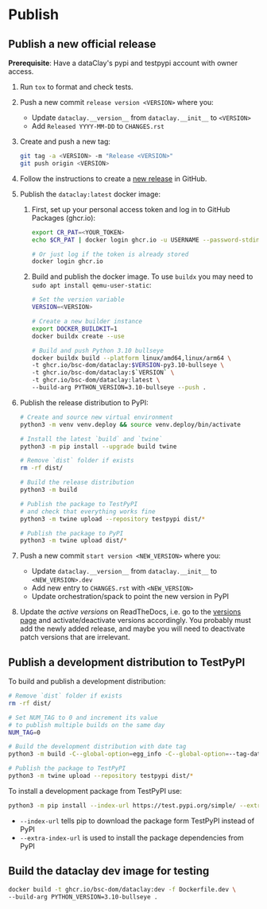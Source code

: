 # Publish

## Publish a new official release

**Prerequisite**: Have a dataClay's pypi and testpypi account with owner access.

1. Run `tox` to format and check tests.
2. Push a new commit `release version <VERSION>` where you:
   - Update `dataclay.__version__` from `dataclay.__init__` to `<VERSION>`
   - Add `Released YYYY-MM-DD` to `CHANGES.rst`

3. Create and push a new tag:

   ```bash
   git tag -a <VERSION> -m "Release <VERSION>"
   git push origin <VERSION>
   ```

4. Follow the instructions to create a [new release](https://docs.github.com/en/repositories/releasing-projects-on-github/managing-releases-in-a-repository) in GitHub.

5. Publish the `dataclay:latest` docker image:
    1. First, set up your personal access token and log in to GitHub Packages (ghcr.io):

        ```bash
        export CR_PAT=<YOUR_TOKEN>
        echo $CR_PAT | docker login ghcr.io -u USERNAME --password-stdin

        # Or just log if the token is already stored
        docker login ghcr.io
        ```

    2. Build and publish the docker image. To use `buildx` you may need to `sudo apt install qemu-user-static`:

        ```bash
        # Set the version variable
        VERSION=<VERSION>

        # Create a new builder instance
        export DOCKER_BUILDKIT=1
        docker buildx create --use

        # Build and push Python 3.10 bullseye
        docker buildx build --platform linux/amd64,linux/arm64 \
        -t ghcr.io/bsc-dom/dataclay:$VERSION-py3.10-bullseye \
        -t ghcr.io/bsc-dom/dataclay:$`VERSION` \
        -t ghcr.io/bsc-dom/dataclay:latest \
        --build-arg PYTHON_VERSION=3.10-bullseye --push .
        ```

6. Publish the release distribution to PyPI:

    ```bash
    # Create and source new virtual environment
    python3 -m venv venv.deploy && source venv.deploy/bin/activate

    # Install the latest `build` and `twine`
    python3 -m pip install --upgrade build twine

    # Remove `dist` folder if exists
    rm -rf dist/

    # Build the release distribution
    python3 -m build

    # Publish the package to TestPyPI
    # and check that everything works fine
    python3 -m twine upload --repository testpypi dist/*

    # Publish the package to PyPI
    python3 -m twine upload dist/*
    ```

7. Push a new commit `start version <NEW_VERSION>` where you:
   - Update `dataclay.__version__` from `dataclay.__init__` to `<NEW_VERSION>.dev`
   - Add new entry to `CHANGES.rst` with `<NEW_VERSION>`
   - Update orchestration/spack to point the new version in PyPI

8. Update the _active versions_ on ReadTheDocs, i.e. go to the [versions page](https://readthedocs.org/projects/dataclay/versions/) and activate/deactivate versions accordingly. You probably must add the newly added release, and maybe you will need to deactivate patch versions that are irrelevant.

## Publish a development distribution to TestPyPI

To build and publish a development distribution:

```bash
# Remove `dist` folder if exists
rm -rf dist/

# Set NUM_TAG to 0 and increment its value 
# to publish multiple builds on the same day
NUM_TAG=0

# Build the development distribution with date tag
python3 -m build -C--global-option=egg_info -C--global-option=--tag-date -C--global-option=--tag-build=$NUM_TAG

# Publish the package to TestPyPI
python3 -m twine upload --repository testpypi dist/*
```

To install a development package from TestPyPI use:

```bash
python3 -m pip install --index-url https://test.pypi.org/simple/ --extra-index-url https://pypi.org/simple/ dataclay
```

- `--index-url` tells pip to download the package form TestPyPI instead of PyPI
- `--extra-index-url` is used to install the package dependencies from PyPI

## Build the dataclay dev image for testing

```bash
docker build -t ghcr.io/bsc-dom/dataclay:dev -f Dockerfile.dev \
--build-arg PYTHON_VERSION=3.10-bullseye .
```
